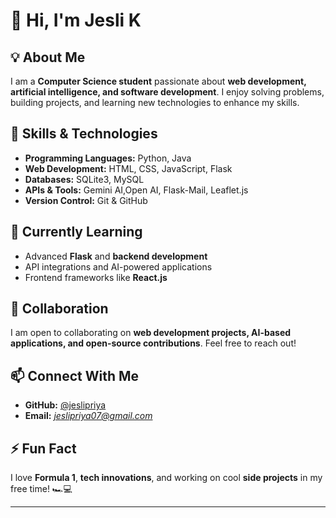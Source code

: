 # 👋 Hi, I'm Jesli K 

## 💡 About Me  
I am a **Computer Science student** passionate about **web development, artificial intelligence, and software development**. I enjoy solving problems, building projects, and learning new technologies to enhance my skills.  

## 🚀 Skills & Technologies  
- **Programming Languages:** Python, Java  
- **Web Development:** HTML, CSS, JavaScript, Flask  
- **Databases:** SQLite3, MySQL
- **APIs & Tools:** Gemini AI,Open AI, Flask-Mail, Leaflet.js  
- **Version Control:** Git & GitHub  

## 🎯 Currently Learning  
- Advanced **Flask** and **backend development**  
- API integrations and AI-powered applications  
- Frontend frameworks like **React.js**  

## 🤝 Collaboration  
I am open to collaborating on **web development projects, AI-based applications, and open-source contributions**. Feel free to reach out!  

## 📫 Connect With Me  
- **GitHub:** [@jeslipriya](https://github.com/jeslipriya)  
- **Email:** *jeslipriya07@gmail.com*  

## ⚡ Fun Fact  
I love **Formula 1**, **tech innovations**, and working on cool **side projects** in my free time! 🏎️💻  

---
